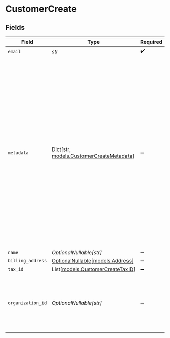 # CustomerCreate


## Fields

| Field                                                                                                                                                                                                                                                                                        | Type                                                                                                                                                                                                                                                                                         | Required                                                                                                                                                                                                                                                                                     | Description                                                                                                                                                                                                                                                                                  |
| -------------------------------------------------------------------------------------------------------------------------------------------------------------------------------------------------------------------------------------------------------------------------------------------- | -------------------------------------------------------------------------------------------------------------------------------------------------------------------------------------------------------------------------------------------------------------------------------------------- | -------------------------------------------------------------------------------------------------------------------------------------------------------------------------------------------------------------------------------------------------------------------------------------------- | -------------------------------------------------------------------------------------------------------------------------------------------------------------------------------------------------------------------------------------------------------------------------------------------- |
| `email`                                                                                                                                                                                                                                                                                      | *str*                                                                                                                                                                                                                                                                                        | :heavy_check_mark:                                                                                                                                                                                                                                                                           | N/A                                                                                                                                                                                                                                                                                          |
| `metadata`                                                                                                                                                                                                                                                                                   | Dict[str, [models.CustomerCreateMetadata](../models/customercreatemetadata.md)]                                                                                                                                                                                                              | :heavy_minus_sign:                                                                                                                                                                                                                                                                           | Key-value object allowing you to store additional information.<br/><br/>The key must be a string with a maximum length of **40 characters**.<br/>The value must be either:<br/><br/>* A string with a maximum length of **500 characters**<br/>* An integer<br/>* A boolean<br/><br/>You can store up to **50 key-value pairs**. |
| `name`                                                                                                                                                                                                                                                                                       | *OptionalNullable[str]*                                                                                                                                                                                                                                                                      | :heavy_minus_sign:                                                                                                                                                                                                                                                                           | N/A                                                                                                                                                                                                                                                                                          |
| `billing_address`                                                                                                                                                                                                                                                                            | [OptionalNullable[models.Address]](../models/address.md)                                                                                                                                                                                                                                     | :heavy_minus_sign:                                                                                                                                                                                                                                                                           | N/A                                                                                                                                                                                                                                                                                          |
| `tax_id`                                                                                                                                                                                                                                                                                     | List[[models.CustomerCreateTaxID](../models/customercreatetaxid.md)]                                                                                                                                                                                                                         | :heavy_minus_sign:                                                                                                                                                                                                                                                                           | N/A                                                                                                                                                                                                                                                                                          |
| `organization_id`                                                                                                                                                                                                                                                                            | *OptionalNullable[str]*                                                                                                                                                                                                                                                                      | :heavy_minus_sign:                                                                                                                                                                                                                                                                           | The ID of the organization owning the customer. **Required unless you use an organization token.**                                                                                                                                                                                           |